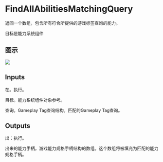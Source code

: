 # FindAllAbilitiesMatchingQuery

返回一个数组，包含所有符合所提供的游戏标签查询的能力。

目标是能力系统组件

## 图示

![]($-20221218-19081810.png)

## Inputs

在。执行。

目标。能力系统组件对象参考。

查询。Gameplay Tag查询结构。匹配的Gameplay Tag查询。  

## Outputs

出：执行。

出来的能力手柄。游戏能力规格手柄结构的数组。这个数组将被填充为匹配的能力规格手柄。
